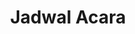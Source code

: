 ---
title: "Jadwal Acara"
draft: false
# page title background image
bg_image: "images/backgrounds/page-title.jpg"
# meta description
description : ""
---